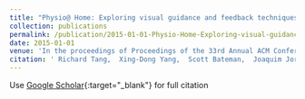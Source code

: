 ```yaml
---
title: "Physio@ Home: Exploring visual guidance and feedback techniques for physiotherapy exercises"
collection: publications
permalink: /publication/2015-01-01-Physio-Home-Exploring-visual-guidance-and-feedback-techniques-for-physiotherapy-exercises
date: 2015-01-01
venue: 'In the proceedings of Proceedings of the 33rd Annual ACM Conference on Human Factors in Computing Systems'
citation: ' Richard Tang,  Xing-Dong Yang,  Scott Bateman,  Joaquim Jorge,  Anthony Tang, &quot;Physio@ Home: Exploring visual guidance and feedback techniques for physiotherapy exercises.&quot; In the proceedings of Proceedings of the 33rd Annual ACM Conference on Human Factors in Computing Systems, 2015.'
---
```

Use [Google Scholar](https://scholar.google.com/scholar?q=Physio@+Home:+Exploring+visual+guidance+and+feedback+techniques+for+physiotherapy+exercises){:target="_blank"} for full citation